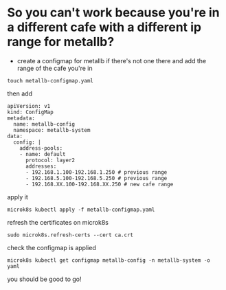 # So you can't work because you're in a different cafe with a different ip range for metallb?

 - create a configmap for metallb if there's not one there and add the range of the cafe you're in

```touch metallb-configmap.yaml```

then add
```
apiVersion: v1
kind: ConfigMap
metadata:
  name: metallb-config
  namespace: metallb-system
data:
  config: |
    address-pools:
    - name: default
      protocol: layer2
      addresses:
      - 192.168.1.100-192.168.1.250 # previous range
      - 192.168.5.100-192.168.5.250 # previous range
      - 192.168.XX.100-192.168.XX.250 # new cafe range
```

apply it

```
microk8s kubectl apply -f metallb-configmap.yaml
```

refresh the certificates on microk8s

```
sudo microk8s.refresh-certs --cert ca.crt
```

check the configmap is applied

```
microk8s kubectl get configmap metallb-config -n metallb-system -o yaml
```

you should be good to go!